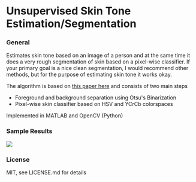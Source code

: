# Unsupervised Skin Tone Estimation/Segmentation

### General

Estimates skin tone based on an image of a person and at the same time it does a very rough segmentation of skin based on a pixel-wise classifier. If your primary goal is a nice clean segmentation, I would recommend other methods, but for the purpose of estimating skin tone it works okay.

The algorithm is based on [this paper here] and consists of two main steps

  - Foreground and background separation using Otsu's Binarization
  - Pixel-wise skin classifier based on HSV and YCrCb colorspaces

Implemented in MATLAB and OpenCV (Python)

### Sample Results
  ![](images/sample_results.jpg?raw=true)

### License
MIT,  see LICENSE.md for details


   [this paper here]: <http://www.eleco.org.tr/openconf_2017/modules/request.php?module=oc_proceedings&action=view.php&id=248&file=1/248.pdf&a=Accept+as+Lecture>
